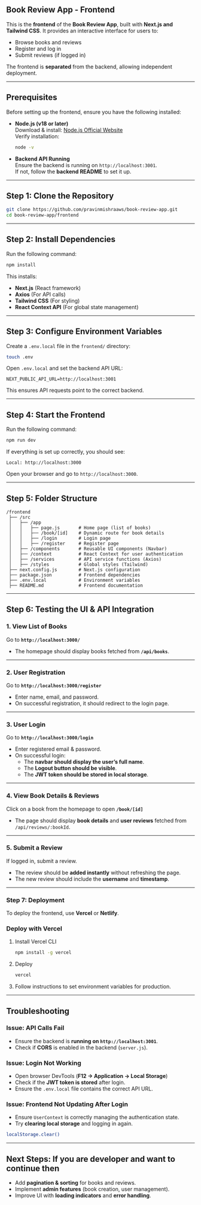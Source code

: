 ## **Book Review App - Frontend**  
This is the **frontend** of the **Book Review App**, built with **Next.js and Tailwind CSS**. It provides an interactive interface for users to:  
- Browse books and reviews  
- Register and log in  
- Submit reviews (if logged in)  

The frontend is **separated** from the backend, allowing independent deployment.  

---

## **Prerequisites**  
Before setting up the frontend, ensure you have the following installed:  

- **Node.js (v18 or later)**  
  Download & install: [Node.js Official Website](https://nodejs.org/)  
  Verify installation:  
  ```sh
  node -v
  ```

- **Backend API Running**  
  Ensure the backend is running on `http://localhost:3001`.  
  If not, follow the **backend README** to set it up.  

---

## **Step 1: Clone the Repository**  
```sh
git clone https://github.com/pravinmishraaws/book-review-app.git
cd book-review-app/frontend
```

---

## **Step 2: Install Dependencies**  
Run the following command:  
```sh
npm install
```
This installs:
- **Next.js** (React framework)
- **Axios** (For API calls)
- **Tailwind CSS** (For styling)
- **React Context API** (For global state management)

---

## **Step 3: Configure Environment Variables**  
Create a `.env.local` file in the `frontend/` directory:  
```sh
touch .env
```
Open `.env.local` and set the backend API URL:  
```env
NEXT_PUBLIC_API_URL=http://localhost:3001
```
This ensures API requests point to the correct backend.

---

## **Step 4: Start the Frontend**  
Run the following command:  
```sh
npm run dev
```
If everything is set up correctly, you should see:  
```
Local: http://localhost:3000
```
Open your browser and go to `http://localhost:3000`.

---

## **Step 5: Folder Structure**  
```
/frontend
 ├── /src
 │   ├── /app
 │   │   ├── page.js       # Home page (list of books)
 │   │   ├── /book/[id]    # Dynamic route for book details
 │   │   ├── /login        # Login page
 │   │   ├── /register     # Register page
 │   ├── /components       # Reusable UI components (Navbar)
 │   ├── /context          # React Context for user authentication
 │   ├── /services         # API service functions (Axios)
 │   ├── /styles           # Global styles (Tailwind)
 ├── next.config.js        # Next.js configuration
 ├── package.json          # Frontend dependencies
 ├── .env.local            # Environment variables
 ├── README.md             # Frontend documentation
```

---

## **Step 6: Testing the UI & API Integration**  

### **1. View List of Books**  
Go to **`http://localhost:3000/`**  
- The homepage should display books fetched from **`/api/books`**.  

---

### **2. User Registration**  
Go to **`http://localhost:3000/register`**  
- Enter name, email, and password.  
- On successful registration, it should redirect to the login page.  

---

### **3. User Login**  
Go to **`http://localhost:3000/login`**  
- Enter registered email & password.  
- On successful login:  
  - The **navbar should display the user’s full name**.  
  - The **Logout button should be visible**.  
  - The **JWT token should be stored in local storage**.

---

### **4. View Book Details & Reviews**  
Click on a book from the homepage to open **`/book/[id]`**  
- The page should display **book details** and **user reviews** fetched from `/api/reviews/:bookId`.

---

### **5. Submit a Review**  
If logged in, submit a review.  
- The review should be **added instantly** without refreshing the page.  
- The new review should include the **username** and **timestamp**.  

---

### **Step 7: Deployment**  
To deploy the frontend, use **Vercel** or **Netlify**.  

### **Deploy with Vercel**  
1. Install Vercel CLI  
   ```sh
   npm install -g vercel
   ```
2. Deploy  
   ```sh
   vercel
   ```
3. Follow instructions to set environment variables for production.  

---

## **Troubleshooting**  

### **Issue: API Calls Fail**  
- Ensure the backend is **running on `http://localhost:3001`**.  
- Check if **CORS** is enabled in the backend (`server.js`).  

### **Issue: Login Not Working**  
- Open browser DevTools (**F12 → Application → Local Storage**)  
- Check if the **JWT token is stored** after login.  
- Ensure the `.env.local` file contains the correct API URL.  

### **Issue: Frontend Not Updating After Login**  
- Ensure `UserContext` is correctly managing the authentication state.  
- Try **clearing local storage** and logging in again.  

```sh
localStorage.clear()
```

---

## **Next Steps: If you are developer and want to continue then**
- Add **pagination & sorting** for books and reviews.  
- Implement **admin features** (book creation, user management).  
- Improve UI with **loading indicators** and **error handling**.  
